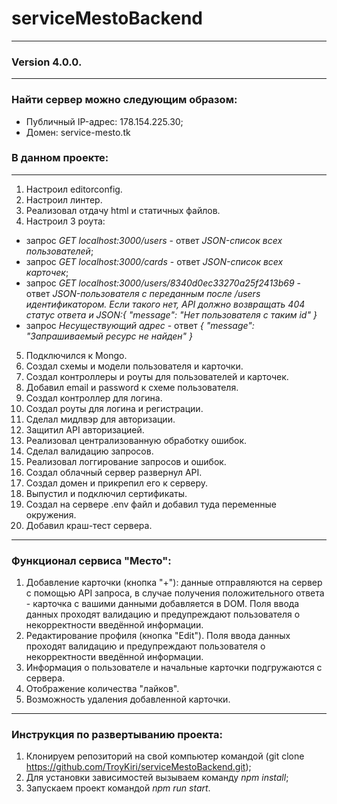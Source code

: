 # serviceMestoBackend
---
### Version 4.0.0.
---
### Найти сервер можно следующим образом:
* Публичный IP-адрес: 178.154.225.30;
* Домен: service-mesto.tk
### В данном проекте:
---
1. Настроил editorconfig.
2. Настроил линтер.
3. Реализовал отдачу html и статичных файлов.
4. Настроил 3 роута: 
* запрос *GET localhost:3000/users* - ответ *JSON-список всех пользователей*;
* запрос *GET localhost:3000/cards* - ответ *JSON-список всех карточек*;
* запрос *GET localhost:3000/users/8340d0ec33270a25f2413b69* - ответ *JSON-пользователя с переданным после /users идентификатором.* 
*Если такого нет, API должно возвращать 404 статус ответа и JSON:{ "message": "Нет пользователя с таким id" }*
* запрос *Несуществующий адрес* - ответ *{ "message": "Запрашиваемый ресурс не найден" }*
5. Подключился к Mongo.
6. Создал схемы и модели пользователя и карточки.
7. Создал контроллеры и роуты для пользователей и карточек.
8. Добавил email и password  к схеме пользователя.
9. Создал контроллер для логина.
10. Создал роуты для логина и регистрации.
11. Сделал мидлвэр для авторизации.
12. Защитил API авторизацией.
13. Реализовал централизованную обработку ошибок.
14. Сделал валидацию запросов.
15. Реализовал логгирование запросов и ошибок.
16. Создал облачный сервер развернул API.
17. Создал домен и прикрепил его к серверу.
18. Выпустил и подключил сертификаты.
19. Создал на сервере .env файл и добавил туда переменные окружения.
20. Добавил краш-тест сервера.
---
### Функционал сервиса "Место":
1. Добавление карточки (кнопка "+"): данные отправляются на сервер с помощью API запроса, в случае получения положительного ответа - карточка с вашими данными добавляется в DOM. Поля ввода данных проходят валидацию и предупреждают пользователя о некорректности введённой информации.
2. Редактирование профиля (кнопка "Edit"). Поля ввода данных проходят валидацию и предупреждают пользователя о некорректности введённой информации.
3. Информация о пользователе и начальные карточки подгружаются с сервера.
4. Отображение количества "лайков".
5. Возможность удаления добавленной карточки.
---
### Инструкция по развертыванию проекта:
1. Клонируем репозиторий на свой компьютер командой (git clone https://github.com/TroyKiri/serviceMestoBackend.git);
2. Для установки зависимостей вызываем команду *npm install*;
3. Запускаем проект командой *npm run start*.
